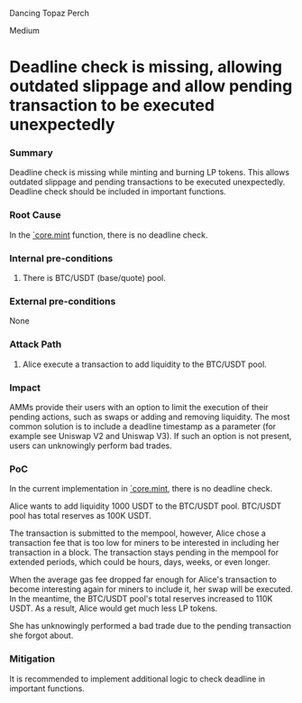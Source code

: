 Dancing Topaz Perch

Medium

# Deadline check is missing, allowing outdated slippage and allow pending transaction to be executed unexpectedly

### Summary

Deadline check is missing while minting and burning LP tokens. This allows outdated slippage and pending transactions to be executed unexpectedly. Deadline check should be included in important functions.

### Root Cause

In the [`core.mint](https://github.com/sherlock-audit/2024-08-velar-artha/blob/18ef2d8dc0162aca79bd71710f08a3c18c94a36e/gl-sherlock/contracts/core.vy#L155-L158) function, there is no deadline check. 

### Internal pre-conditions

1. There is BTC/USDT (base/quote) pool.

### External pre-conditions

None

### Attack Path

1. Alice execute a transaction to add liquidity to the BTC/USDT pool.

### Impact

AMMs provide their users with an option to limit the execution of their pending actions, such as swaps or adding and removing liquidity. The most common solution is to include a deadline timestamp as a parameter (for example see Uniswap V2 and Uniswap V3). If such an option is not present, users can unknowingly perform bad trades.

### PoC

In the current implementation in [`core.mint](https://github.com/sherlock-audit/2024-08-velar-artha/blob/18ef2d8dc0162aca79bd71710f08a3c18c94a36e/gl-sherlock/contracts/core.vy#L155-L158), there is no deadline check.

Alice wants to add liquidity 1000 USDT to the BTC/USDT pool.
BTC/USDT pool has total reserves as 100K USDT. 

The transaction is submitted to the mempool, however, Alice chose a transaction fee that is too low for miners to be interested in including her transaction in a block. The transaction stays pending in the mempool for extended periods, which could be hours, days, weeks, or even longer.

When the average gas fee dropped far enough for Alice's transaction to become interesting again for miners to include it, her swap will be executed. In the meantime, the BTC/USDT pool's total reserves increased to 110K USDT. As a result, Alice would get much less LP tokens.

She has unknowingly performed a bad trade due to the pending transaction she forgot about.

### Mitigation

It is recommended to implement additional logic to check deadline in important functions.